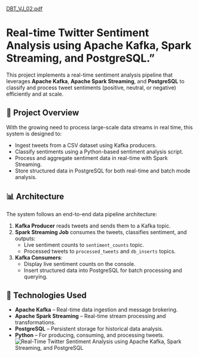 [DBT_VJ_02.pdf](https://github.com/user-attachments/files/19822309/DBT_VJ_02.pdf)
# Real-time Twitter Sentiment Analysis using Apache Kafka, Spark Streaming, and PostgreSQL.”

This project implements a real-time sentiment analysis pipeline that leverages **Apache Kafka**, **Apache Spark Streaming**, and **PostgreSQL** to classify and process tweet sentiments (positive, neutral, or negative) efficiently and at scale.

## 📌 Project Overview

With the growing need to process large-scale data streams in real time, this system is designed to:
- Ingest tweets from a CSV dataset using Kafka producers.
- Classify sentiments using a Python-based sentiment analysis script.
- Process and aggregate sentiment data in real-time with Spark Streaming.
- Store structured data in PostgreSQL for both real-time and batch mode analysis.

## 📊 Architecture

The system follows an end-to-end data pipeline architecture:
1. **Kafka Producer** reads tweets and sends them to a Kafka topic.
2. **Spark Streaming Job** consumes the tweets, classifies sentiment, and outputs:
   - Live sentiment counts to `sentiment_counts` topic.
   - Processed tweets to `processed_tweets` and `db_inserts` topics.
3. **Kafka Consumers**:
   - Display live sentiment counts on the console.
   - Insert structured data into PostgreSQL for batch processing and querying.

## 🔧 Technologies Used

- **Apache Kafka** – Real-time data ingestion and message brokering.
- **Apache Spark Streaming** – Real-time stream processing and transformations.
- **PostgreSQL** – Persistent storage for historical data analysis.
- **Python** – For producing, consuming, and processing tweets.![Real-Time Twitter Sentiment Analysis using Apache Kafka, Spark Streaming, and PostgreSQL](https://github.com/user-attachments/assets/6d353f3d-78a7-41ba-b61a-2290cd5d859a)

